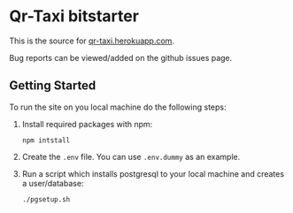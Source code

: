 Qr-Taxi bitstarter
================

This is the source for
[qr-taxi.herokuapp.com](http://qr-taxi.herokuapp.com/).

Bug reports can be viewed/added on the github issues page.


Getting Started
---------------

To run the site on you local machine do the following steps:

1.  Install required packages with npm:

    ```
    npm intstall
    ```

2.  Create the `.env` file. You can use `.env.dummy` as an example.

3.  Run a script which installs postgresql to your local machine and
    creates a user/database:

    ```bash
    ./pgsetup.sh
    ```
